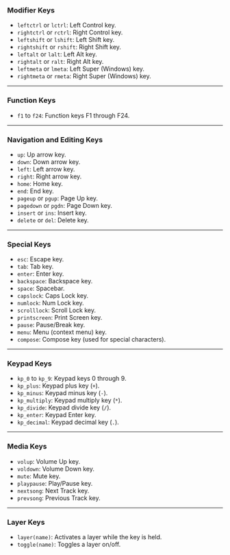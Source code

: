 ### **Modifier Keys**
- `leftctrl` or `lctrl`: Left Control key.
- `rightctrl` or `rctrl`: Right Control key.
- `leftshift` or `lshift`: Left Shift key.
- `rightshift` or `rshift`: Right Shift key.
- `leftalt` or `lalt`: Left Alt key.
- `rightalt` or `ralt`: Right Alt key.
- `leftmeta` or `lmeta`: Left Super (Windows) key.
- `rightmeta` or `rmeta`: Right Super (Windows) key.

---

### **Function Keys**
- `f1` to `f24`: Function keys F1 through F24.

---

### **Navigation and Editing Keys**
- `up`: Up arrow key.
- `down`: Down arrow key.
- `left`: Left arrow key.
- `right`: Right arrow key.
- `home`: Home key.
- `end`: End key.
- `pageup` or `pgup`: Page Up key.
- `pagedown` or `pgdn`: Page Down key.
- `insert` or `ins`: Insert key.
- `delete` or `del`: Delete key.

---

### **Special Keys**
- `esc`: Escape key.
- `tab`: Tab key.
- `enter`: Enter key.
- `backspace`: Backspace key.
- `space`: Spacebar.
- `capslock`: Caps Lock key.
- `numlock`: Num Lock key.
- `scrolllock`: Scroll Lock key.
- `printscreen`: Print Screen key.
- `pause`: Pause/Break key.
- `menu`: Menu (context menu) key.
- `compose`: Compose key (used for special characters).

---

### **Keypad Keys**
- `kp_0` to `kp_9`: Keypad keys 0 through 9.
- `kp_plus`: Keypad plus key (`+`).
- `kp_minus`: Keypad minus key (`-`).
- `kp_multiply`: Keypad multiply key (`*`).
- `kp_divide`: Keypad divide key (`/`).
- `kp_enter`: Keypad Enter key.
- `kp_decimal`: Keypad decimal key (`.`).

---

### **Media Keys**
- `volup`: Volume Up key.
- `voldown`: Volume Down key.
- `mute`: Mute key.
- `playpause`: Play/Pause key.
- `nextsong`: Next Track key.
- `prevsong`: Previous Track key.

---

### **Layer Keys**
- `layer(name)`: Activates a layer while the key is held.
- `toggle(name)`: Toggles a layer on/off.
